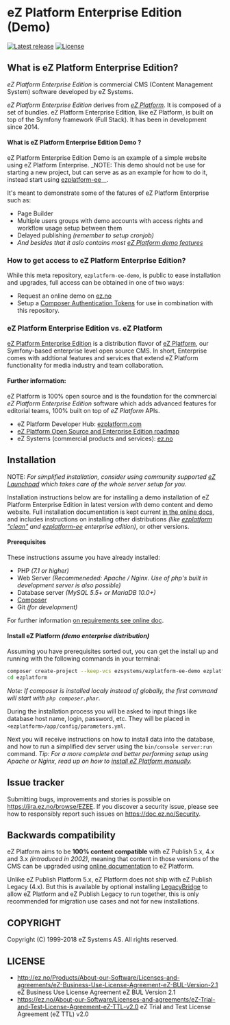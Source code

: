 # eZ Platform Enterprise Edition (Demo)

[![Latest release](https://img.shields.io/github/release/ezsystems/ezplatform-ee.svg?style=flat-square)](https://github.com/ezsystems/ezplatform-ee/releases)
[![License](https://img.shields.io/packagist/l/ezsystems/ezplatform-ee.svg?style=flat-square)](LICENSE)

## What is eZ Platform Enterprise Edition?
*eZ Platform Enterprise Edition* is commercial CMS (Content Management System) software developed by eZ Systems.

*eZ Platform Enterprise Edition* derives from *[eZ Platform](https://github.com/ezsystems/ezplatform)*. It is composed of a set of bundles. eZ Platform Enterprise Edition, like eZ Platform, is built on top of the Symfony framework (Full Stack). It has been in development since 2014.

#### What is eZ Platform Enterprise Edition Demo ?
eZ Platform Enterprise Edition Demo is an example of a simple website using eZ Platform Enterprise. _NOTE: This demo should not be use for starting a new project, but can serve as as an example for how to do it, instead start using [ezplatform-ee](https://github.com/ezsystems/ezplatform-ee)__.

It's meant to demonstrate some of the fatures of eZ Platform Enterprise such as:

- Page Builder
- Multiple users groups with demo accounts with access rights and workflow usage setup between them
- Delayed publishing _(remember to setup cronjob)_
- _And besides that it aslo contains most [eZ Platform demo features](https://github.com/ezsystems/ezplatform-demo/blob/master/README.md#what-is-ez-platform-demo-)_

### How to get access to eZ Platform Enterprise Edition?

While this meta repository, `ezplatform-ee-demo`, is public to ease installation and upgrades, full access can be obtained in one of two ways:
- Request an online demo on [ez.no](https://ez.no/Products/eZ-Platform-Enterprise-Edition)
- Setup a [Composer Authentication Tokens](https://doc.ezplatform.com/en/latest/getting_started/about_composer/) for use in combination with this repository.

### eZ Platform Enterprise Edition vs. eZ Platform
[eZ Platform Enterprise Edition](https://ez.no/Products/eZ-Platform-Enterprise-Edition) is a distribution flavor of [eZ Platform](http://ezplatform.com/), our Symfony-based enterprise level open source CMS.
In short, Enterprise comes with addtional features and services that extend eZ Platform functionality for media industry and team collaboration.


#### Further information:
eZ Platform is 100% open source and is the foundation for the commercial *eZ Platform Enterprise Edition* software which adds advanced features for editorial teams, 100% built on top of *eZ Platform* APIs.

- eZ Platform Developer Hub: [ezplatform.com](https://ezplatform.com/)
- [eZ Platform Open Source and Enterprise Edition roadmap](http://doc.ez.no/roadmap)
- eZ Systems (commercial products and services): [ez.no](https://ez.no/)

## Installation

NOTE: *For simplified installation, consider using community supported [eZ Launchpad](https://ezsystems.github.io/launchpad/) which takes care of the whole server setup for you.*

Installation instructions below are for installing a demo installation of eZ Platform Enterprise Edition in latest version _with_ demo content and demo website.
Full installation documentation is kept current [in the online docs](https://doc.ezplatform.com/en/latest/getting_started/install_using_composer/), and includes
instructions on installing other distributions _(like [ezplatform "clean"](https://github.com/ezsystems/ezplatform) and [ezplatform-ee](https://github.com/ezsystems/ezplatform-ee) enterprise edition)_, or other versions.

#### Prerequisites

These instructions assume you have already installed:
- PHP _(7.1 or higher)_
- Web Server _(Recommeneded: Apache / Nginx. Use of php's built in development server is also possible)_
- Database server _(MySQL 5.5+ or MariaDB 10.0+)_
- [Composer](https://doc.ezplatform.com/en/latest/getting_started/about_composer/)
- Git _(for development)_

For further information [on requirements see online doc](https://doc.ezplatform.com/en/latest/getting_started/requirements_and_system_configuration/).

#### Install eZ Platform _(demo enterprise distribution)_

Assuming you have prerequisites sorted out, you can get the install up and running with the following commands in your terminal:

``` bash
composer create-project --keep-vcs ezsystems/ezplatform-ee-demo ezplatform ^2
cd ezplatform
```

_Note: If  composer is installed localy instead of globally, the first command will start with `php composer.phar`._

During the installation process you will be asked to input things like database host name, login, password, etc.
They will be placed in `<ezplatform>/app/config/parameters.yml`.

Next you will receive instructions on how to install data into the database, and how to run a simplified dev server using the `bin/console server:run` command.
_Tip: For a more complete and better performing setup using Apache or Nginx, read up on how to [install eZ Platform manually](https://doc.ezplatform.com/en/latest/getting_started/install_manually/)._

## Issue tracker
Submitting bugs, improvements and stories is possible on https://jira.ez.no/browse/EZEE.
If you discover a security issue, please see how to responsibly report such issues on https://doc.ez.no/Security.

## Backwards compatibility
eZ Platform aims to be **100% content compatible** with eZ Publish 5.x, 4.x and 3.x *(introduced in 2002)*, meaning that content in those versions of the CMS can be upgraded using
[online documentation](http://doc.ez.no/eZ-Publish/Upgrading) to eZ Platform.

Unlike eZ Publish Platform 5.x, eZ Platform does not ship with eZ Publish Legacy (4.x). But this is available by optional installing [LegacyBridge](https://github.com/ezsystems/LegacyBridge/releases/) to allow eZ Platform and eZ Publish Legacy to run together, this is only recommended for migration use cases and not for new installations.

## COPYRIGHT
Copyright (C) 1999-2018 eZ Systems AS. All rights reserved.

## LICENSE
- http://ez.no/Products/About-our-Software/Licenses-and-agreements/eZ-Business-Use-License-Agreement-eZ-BUL-Version-2.1 eZ Business Use License Agreement eZ BUL Version 2.1
- https://ez.no/About-our-Software/Licenses-and-agreements/eZ-Trial-and-Test-License-Agreement-eZ-TTL-v2.0 eZ Trial and Test License Agreement (eZ TTL) v2.0
